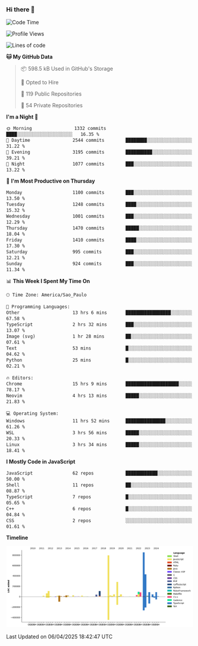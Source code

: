 ### Hi there 👋

<!--START_SECTION:waka-->
![Code Time](http://img.shields.io/badge/Code%20Time-7%2C038%20hrs%2025%20mins-blue)

![Profile Views](http://img.shields.io/badge/Profile%20Views-0-blue)

![Lines of code](https://img.shields.io/badge/From%20Hello%20World%20I%27ve%20Written-3.4%20million%20lines%20of%20code-blue)

**🐱 My GitHub Data** 

> 📦 598.5 kB Used in GitHub's Storage 
 > 
> 💼 Opted to Hire
 > 
> 📜 119 Public Repositories 
 > 
> 🔑 54 Private Repositories 
 > 
**I'm a Night 🦉** 

```text
🌞 Morning                1332 commits        ████░░░░░░░░░░░░░░░░░░░░░   16.35 % 
🌆 Daytime                2544 commits        ████████░░░░░░░░░░░░░░░░░   31.22 % 
🌃 Evening                3195 commits        ██████████░░░░░░░░░░░░░░░   39.21 % 
🌙 Night                  1077 commits        ███░░░░░░░░░░░░░░░░░░░░░░   13.22 % 
```
📅 **I'm Most Productive on Thursday** 

```text
Monday                   1100 commits        ███░░░░░░░░░░░░░░░░░░░░░░   13.50 % 
Tuesday                  1248 commits        ████░░░░░░░░░░░░░░░░░░░░░   15.32 % 
Wednesday                1001 commits        ███░░░░░░░░░░░░░░░░░░░░░░   12.29 % 
Thursday                 1470 commits        █████░░░░░░░░░░░░░░░░░░░░   18.04 % 
Friday                   1410 commits        ████░░░░░░░░░░░░░░░░░░░░░   17.30 % 
Saturday                 995 commits         ███░░░░░░░░░░░░░░░░░░░░░░   12.21 % 
Sunday                   924 commits         ███░░░░░░░░░░░░░░░░░░░░░░   11.34 % 
```


📊 **This Week I Spent My Time On** 

```text
🕑︎ Time Zone: America/Sao_Paulo

💬 Programming Languages: 
Other                    13 hrs 6 mins       █████████████████░░░░░░░░   67.58 % 
TypeScript               2 hrs 32 mins       ███░░░░░░░░░░░░░░░░░░░░░░   13.07 % 
Image (svg)              1 hr 28 mins        ██░░░░░░░░░░░░░░░░░░░░░░░   07.61 % 
Text                     53 mins             █░░░░░░░░░░░░░░░░░░░░░░░░   04.62 % 
Python                   25 mins             █░░░░░░░░░░░░░░░░░░░░░░░░   02.21 % 

🔥 Editors: 
Chrome                   15 hrs 9 mins       ████████████████████░░░░░   78.17 % 
Neovim                   4 hrs 13 mins       █████░░░░░░░░░░░░░░░░░░░░   21.83 % 

💻 Operating System: 
Windows                  11 hrs 52 mins      ███████████████░░░░░░░░░░   61.26 % 
WSL                      3 hrs 56 mins       █████░░░░░░░░░░░░░░░░░░░░   20.33 % 
Linux                    3 hrs 34 mins       █████░░░░░░░░░░░░░░░░░░░░   18.41 % 
```

**I Mostly Code in JavaScript** 

```text
JavaScript               62 repos            ████████████░░░░░░░░░░░░░   50.00 % 
Shell                    11 repos            ██░░░░░░░░░░░░░░░░░░░░░░░   08.87 % 
TypeScript               7 repos             █░░░░░░░░░░░░░░░░░░░░░░░░   05.65 % 
C++                      6 repos             █░░░░░░░░░░░░░░░░░░░░░░░░   04.84 % 
CSS                      2 repos             ░░░░░░░░░░░░░░░░░░░░░░░░░   01.61 % 
```



**Timeline**

![Lines of Code chart](https://raw.githubusercontent.com/jampow/jampow/master/assets/bar_graph.png)


 Last Updated on 06/04/2025 18:42:47 UTC
<!--END_SECTION:waka-->

